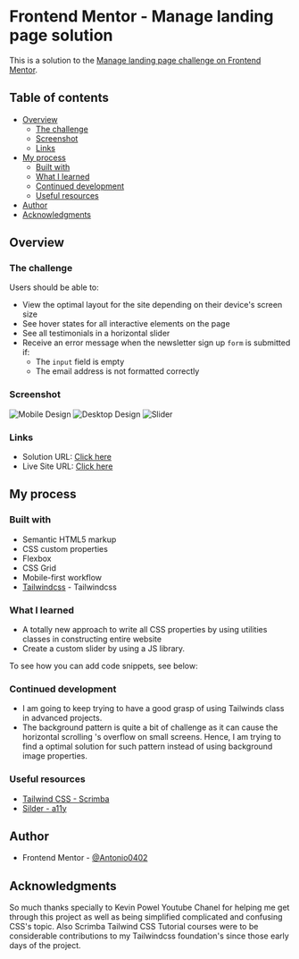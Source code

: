 # Frontend Mentor - Manage landing page solution

This is a solution to the [Manage landing page challenge on Frontend Mentor](https://www.frontendmentor.io/challenges/manage-landing-page-SLXqC6P5).

## Table of contents

- [Overview](#overview)
  - [The challenge](#the-challenge)
  - [Screenshot](#screenshot)
  - [Links](#links)
- [My process](#my-process)
  - [Built with](#built-with)
  - [What I learned](#what-i-learned)
  - [Continued development](#continued-development)
  - [Useful resources](#useful-resources)
- [Author](#author)
- [Acknowledgments](#acknowledgments)

## Overview

### The challenge

Users should be able to:

- View the optimal layout for the site depending on their device's screen size
- See hover states for all interactive elements on the page
- See all testimonials in a horizontal slider
- Receive an error message when the newsletter sign up `form` is submitted if:
  - The `input` field is empty
  - The email address is not formatted correctly

### Screenshot

![Mobile Design](./screenshot/mobile-design.png)
![Desktop Design](./screenshot/desktop-design.png)
![Slider](./screenshot/slider.gif)

### Links

- Solution URL: [Click here](https://your-solution-url.com)
- Live Site URL: [Click here](https://your-live-site-url.com)

## My process

### Built with

- Semantic HTML5 markup
- CSS custom properties
- Flexbox
- CSS Grid
- Mobile-first workflow
- [Tailwindcss](https://tailwindcss.com) - Tailwindcss

### What I learned

- A totally new approach to write all CSS properties by using utilities classes in constructing entire website
- Create a custom slider by using a JS library. 

To see how you can add code snippets, see below:

### Continued development

- I am going to keep trying to have a good grasp of using Tailwinds class in advanced projects. 
- The background pattern is quite a bit of challenge as it can cause the  horizontal scrolling 's overflow on small screens. Hence, I am trying to find a optimal solution for such pattern instead of using background image properties.

### Useful resources

- [Tailwind CSS - Scrimba](https://www.youtube.com/watch?v=4wGmylafgM4)
- [Silder - a11y](https://a11yslider.js.org)

## Author

- Frontend Mentor - [@Antonio0402](https://www.frontendmentor.io/profile/Antonio0402)

## Acknowledgments

So much thanks specially to Kevin Powel Youtube Chanel for helping me get through this project as well as being simplified complicated and confusing CSS's topic. Also Scrimba Tailwind CSS Tutorial courses were to be considerable contributions to my Tailwindcss foundation's since those early days of the project.


